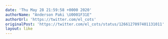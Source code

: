 ```yaml
---
date: 'Thu May 28 21:59:58 +0000 2020'
authorName: "Anderson Paki \U0001F31E"
authorUrl: 'https://twitter.com/el_cots'
originalPost: 'https://twitter.com/el_cots/status/1266127097401131011'
layout: like
---
```

